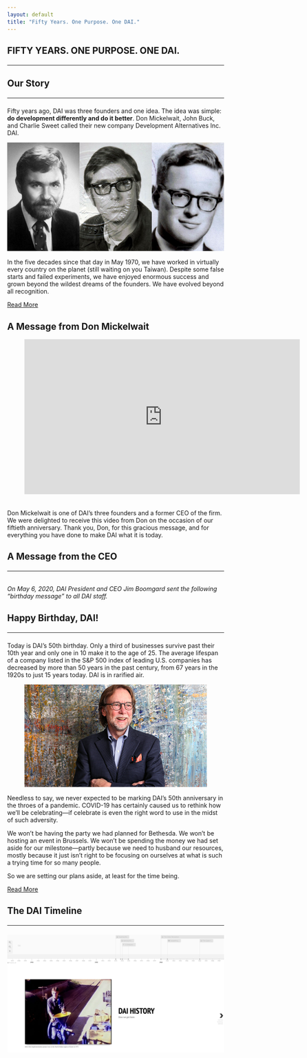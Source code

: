 ```yaml
---
layout: default
title: "Fifty Years. One Purpose. One DAI."
---
```

<section class="hero is-light">
  <div class="hero-body home">
    <div class="container">
    </div>
  </div>
</section>
<section class="feature-wrap">
  <div class="feature container">
    <div class="dai-box">
      <h1 class="title is-size-4-mobile is-size-2-desktop">
        FIFTY YEARS. ONE PURPOSE. ONE DAI.
        <hr class="bar">
      </h1>
      <div class="feature--detail">
        <h2 class="title is-size-5-mobile is-size-3-desktop">Our Story
          <hr class="bar">
        </h2>
        <p>Fifty years ago, DAI was three founders and one idea. The idea was simple: <strong>do development differently and do it better</strong>. Don Mickelwait, John Buck, and Charlie Sweet called their new company Development Alternatives Inc. DAI.</p>
        <img src="/assets/images/founders.jpg" alt="">
        <p>In the five decades since that day in May 1970, we have worked in virtually every country on the planet (still waiting on you Taiwan). Despite some false starts and failed experiments, we have enjoyed enormous success and grown beyond the wildest dreams of the founders. We have evolved beyond all recognition.</p>
        <a href="/our-story#our-story" class="button is-solid is-link">Read More</a>
      </div>
    </div>
  </div>
</section>
<section class="video-message section">
  <div class="container">
  <h2 class="title is-size-5-mobile is-size-3-desktop">A Message from Don Mickelwait</h2>
  <figure class="image is-16by9">
    <iframe class="has-ratio" src="https://player.vimeo.com/video/414889956?title=0&byline=0&portrait=0" width="640" height="360" frameborder="0" allow="autoplay; fullscreen" allowfullscreen></iframe>
  </figure>
  <p style="margin-top: 2rem;">Don Mickelwait is one of DAI’s three founders and a former CEO of the firm. We were delighted to receive this video from Don on the occasion of our fiftieth anniversary. Thank you, Don, for this gracious message, and for everything you have done to make DAI what it is today.</p>
  </div>
</section>
<section class="feature-wrap">
  <div class="feature container">
    <div class="dai-box">
      <h1 class="title is-size-4-mobile is-size-2-desktop">
        A Message from the CEO
        <hr class="bar">
      </h1>
      <p style="margin-top: 2rem; margin-bottom: 0px;"><em>On May 6, 2020, DAI President and CEO Jim Boomgard sent the following “birthday message” to all DAI staff.</em></p>
      <div class="feature--detail">
        <h2 class="title is-size-5-mobile is-size-3-desktop">Happy Birthday, DAI!
          <hr class="bar">
        </h2>
        <p>Today is DAI’s 50th birthday. Only a third of businesses survive past their 10th year and only one in 10 make it to the age of 25. The average lifespan of a company listed in the S&P 500 index of leading U.S. companies has decreased by more than 50 years in the past century, from 67 years in the 1920s to just 15 years today. DAI is in rarified air.</p>
        <figure class="image">
          <img class="is-full-width" src="/assets/images/james-boomgard.jpg" alt="">
        </figure>
        <p>Needless to say, we never expected to be marking DAI’s 50th anniversary in the throes of a pandemic. COVID-19 has certainly caused us to rethink how we’ll be celebrating—if celebrate is even the right word to use in the midst of such adversity. </p>
        <p>We won’t be having the party we had planned for Bethesda. We won’t be hosting an event in Brussels. We won’t be spending the money we had set aside for our milestone—partly because we need to husband our resources, mostly because it just isn’t right to be focusing on ourselves at what is such a trying time for so many people.</p>
        <p>
          So we are setting our plans aside, at least for the time being.
        </p>
        <a href="/ceo-message" class="button is-solid is-link">Read More</a>
      </div>
    </div>
  </div>
</section>
<section class="section" id="timeline">
  <div class="container">
    <h2 class="title is-size-4-mobile is-size-2-desktop">The DAI Timeline
      <hr class="bar">
    </h2>
    <a target="blank" href="https://cdn.knightlab.com/libs/timeline3/latest/embed/index.html?source=1Nvp3gPaPdAHkZGQqAK3McDCz__ybSQ1wLwUqYq2S8AA&font=Default&lang=en&timenav_position=top&hash_bookmark=true&initial_zoom=2#event-founding" class="timeline-link"><img src="/assets/images/timeline.png" alt=""></a>
  </div> 
</section>